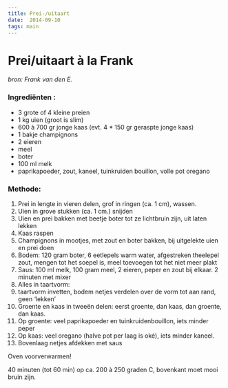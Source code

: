 ```yaml
---
title: Prei-/uitaart
date:  2014-09-10
tags: main
---
```

Prei/uitaart à la Frank
=======================

*bron: Frank van den E.*

### Ingrediënten :

-   3 grote of 4 kleine preien
-   1 kg uien (groot is slim)
-   600 à 700 gr jonge kaas (evt. 4 \* 150 gr geraspte jonge kaas)
-   1 bakje champignons
-   2 eieren
-   meel
-   boter
-   100 ml melk
-   paprikapoeder, zout, kaneel, tuinkruiden bouillon, volle pot oregano

### Methode:

1.  Prei in lengte in vieren delen, grof in ringen (ca. 1 cm), wassen.
2.  Uien in grove stukken (ca. 1 cm.) snijden
3.  Uien en prei bakken met beetje boter tot ze lichtbruin zijn, uit
    laten lekken
4.  Kaas raspen
5.  Champignons in mootjes, met zout en boter bakken, bij uitgelekte
    uien en prei doen
6.  Bodem: 120 gram boter, 6 eetlepels warm water, afgestreken theelepel
    zout, mengen tot het soepel is, meel toevoegen tot het niet meer
    plakt
7.  Saus: 100 ml melk, 100 gram meel, 2 eieren, peper en zout bij
    elkaar. 2 minuten met mixer
8.  Alles in taartvorm:
9.  taartvorm invetten, bodem netjes verdelen over de vorm tot aan rand,
    geen ‘lekken’
10. Groente en kaas in tweeën delen: eerst groente, dan kaas, dan
    groente, dan kaas.
11. Op groente: veel paprikapoeder en tuinkruidenbouillon, iets minder
    peper
12. Op kaas: veel oregano (halve pot per laag is oké), iets minder
    kaneel.
13. Bovenlaag netjes afdekken met saus

Oven voorverwarmen!

40 minuten (tot 60 min) op ca. 200 à 250 graden C, bovenkant moet mooi
bruin zijn.

